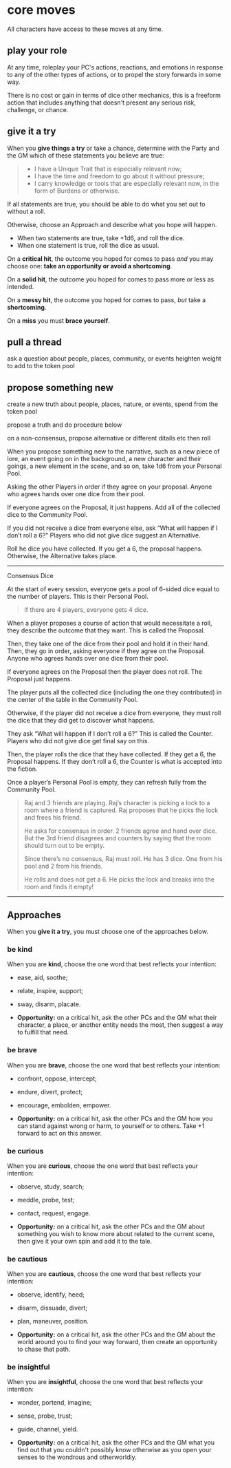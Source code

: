 # core moves

All characters have access to these moves at any time.

## play your role

At any time, roleplay your PC's actions, reactions, and emotions in response to any of the other types of actions, or to propel the story forwards in some way. 

There is no cost or gain in terms of dice other mechanics, this is a freeform action that includes anything that doesn't present any serious risk, challenge, or chance.

## give it a try

When you **give things a try** or take a chance, determine with the Party and the GM which of these statements you believe are true:

> - I have a Unique Trait that is especially relevant now;
> - I have the time and freedom to go about it without pressure;
> - I carry knowledge or tools that are especially relevant now, in the form of Burdens or otherwise.

If all statements are true, you should be able to do what you set out to without a roll.

Otherwise, choose an Approach and describe what you hope will happen.

- When two statements are true, take +1d6, and roll the dice.
- When one statement is true, roll the dice as usual.

On a **critical hit**, the outcome you hoped for comes to pass *and* you may choose one: **take an opportunity or avoid a shortcoming**.

On a **solid hit**, the outcome you hoped for comes to pass more or less as intended.

On a **messy hit**, the outcome you hoped for comes to pass, *but* take a **shortcoming**.

On a **miss** you must **brace yourself**.

## pull a thread

ask a question about people, places, community, or events heighten weight to add to the token pool

## propose something new

create a new truth about people, places, nature, or events, spend from the token pool

propose a truth and do procedure below

on a non-consensus, propose alternative or different ditails etc then roll

When you propose something new to the narrative, such as a new piece of lore, an event going on in the background, a new character and their goings, a new element in the scene, and so on, take 1d6 from your Personal Pool.

Asking the other Players in order if they agree on your proposal. Anyone who agrees hands over one dice from their pool.

If everyone agrees on the Proposal, it just happens. Add all of the collected dice to the Community Pool.

If you did not receive a dice from everyone else, ask “What will happen if I don’t roll a 6?" Players who did not give dice suggest an Alternative.

Roll he dice you have collected. If you get a 6, the proposal happens. Otherwise, the Alternative takes place.

---

Consensus Dice

At the start of every session, everyone gets a pool of 6-sided dice equal to the number of players. This is their Personal Pool.

> If there are 4 players, everyone gets 4 dice.

When a player proposes a course of action that would necessitate a roll, they describe the outcome that they want. This is called the Proposal.

Then, they take one of the dice from their pool and hold it in their hand. Then, they go in order, asking everyone if they agree on the Proposal. Anyone who agrees hands over one dice from their pool.

If everyone agrees on the Proposal then the player does not roll. The Proposal just happens.

The player puts all the collected dice (including the one they contributed) in the center of the table in the Community Pool.

Otherwise, if the player did not receive a dice from everyone, they must roll the dice that they did get to discover what happens. 

They ask “What will happen if I don’t roll a 6?” This is called the Counter. Players who did not give dice get final say on this. 

Then, the player rolls the dice that they have collected. If they get a 6, the Proposal happens. If they don’t roll a 6, the Counter is what is accepted into the fiction. 

Once a player’s Personal Pool is empty, they can refresh fully from the Community Pool. 

> Raj and 3 friends are playing. Raj’s character is picking a lock to a room where a friend is captured. Raj proposes that he picks the lock and frees his friend. 
> 
> He asks for consensus in order. 2 friends agree and hand over dice. But the 3rd friend disagrees and counters by saying that the room should turn out to be empty. 
> 
> Since there’s no consensus, Raj must roll. He has 3 dice. One from his pool and 2 from his friends. 
> 
> He rolls and does not get a 6. He picks the lock and breaks into the room and finds it empty!















---

## Approaches

When you **give it a try**, you must choose one of the approaches below.

### be kind

When you are **kind**, choose the one word that best reflects your intention:

- ease, aid, soothe;
- relate, inspire, support;
- sway, disarm, placate.

- **Opportunity:** on a critical hit, ask the other PCs and the GM what their character, a place, or another entity needs the most, then suggest a way to fulfill that need.

### be brave

When you are **brave**, choose the one word that best reflects your intention:

- confront, oppose, intercept;
- endure, divert, protect;
- encourage, embolden, empower.

- **Opportunity:** on a critical hit, ask the other PCs and the GM how you can stand against wrong or harm, to yourself or to others. Take +1 forward to act on this answer.


### be curious

When you are **curious**, choose the one word that best reflects your intention:

- observe, study, search;
- meddle, probe, test;
- contact, request, engage.

- **Opportunity:** on a critical hit, ask the other PCs and the GM about something you wish to know more about related to the current scene, then give it your own spin and add it to the tale.

### be cautious
When you are **cautious**, choose the one word that best reflects your intention:

- observe, identify, heed;
- disarm, dissuade, divert;
- plan, maneuver, position.

- **Opportunity:** on a critical hit, ask the other PCs and the GM about the world around you to find your way forward, then create an opportunity to chase that path.

### be insightful

When you are **insightful**, choose the one word that best reflects your intention:

- wonder, portend, imagine;
- sense, probe, trust;
- guide, channel, yield.

- **Opportunity:** on a critical hit, ask the other PCs and the GM what you find out that you couldn't possibly know otherwise as you open your senses to the wondrous and otherworldly.